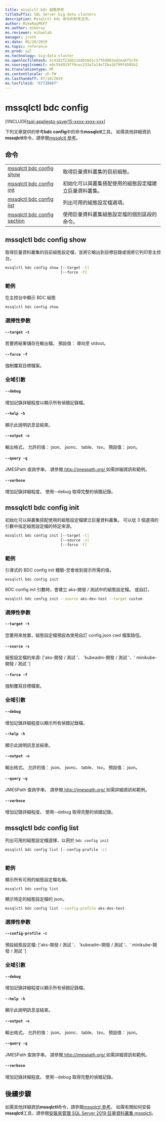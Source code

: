 ```yaml
---
title: mssqlctl bdc 組態參考
titleSuffix: SQL Server big data clusters
description: Mssqlctl bdc 命令的參考文件。
author: MikeRayMSFT
ms.author: mikeray
ms.reviewer: mihaelab
manager: jroth
ms.date: 06/26/2019
ms.topic: reference
ms.prod: sql
ms.technology: big-data-cluster
ms.openlocfilehash: 5c4182f216b13d4b56d1c37f6d003ad2ea6f5cf6
ms.sourcegitcommit: e0c55d919ff9cec233a7a14e72ba16799f4505b2
ms.translationtype: MT
ms.contentlocale: zh-TW
ms.lasthandoff: 07/10/2019
ms.locfileid: "67728687"
---
```

# <a name="mssqlctl-bdc-config"></a>mssqlctl bdc config

[!INCLUDE[tsql-appliesto-ssver15-xxxx-xxxx-xxx](../includes/tsql-appliesto-ssver15-xxxx-xxxx-xxx.md)]

下列文章提供的參考**bdc config**中的命令**mssqlctl**工具。 如需其他詳細資訊**mssqlctl**命令，請參閱[mssqlctl 參考](reference-mssqlctl.md)。

## <a name="commands"></a>命令
|     |     |
| --- | --- |
[mssqlctl bdc config show](#mssqlctl-bdc-config-show) | 取得巨量資料叢集的目前組態。
[mssqlctl bdc config init](#mssqlctl-bdc-config-init) | 初始化可以與叢集搭配使用的組態設定檔建立巨量資料叢集。
[mssqlctl bdc config list](#mssqlctl-bdc-config-list) | 列出可用的組態設定檔選項。
[mssqlctl bdc config section](reference-mssqlctl-bdc-config-section.md) | 使用巨量資料叢集組態設定檔的個別區段的命令。
## <a name="mssqlctl-bdc-config-show"></a>mssqlctl bdc config show
取得巨量資料叢集的目前組態設定檔，並將它輸出到目標目錄或很將它列印至主控台。
```bash
mssqlctl bdc config show [--target -t] 
                         [--force -f]
```
### <a name="examples"></a>範例
在主控台中顯示 BDC 組態
```bash
mssqlctl bdc config show
```
### <a name="optional-parameters"></a>選擇性參數
#### `--target -t`
若要將結果儲存在輸出檔。 預設值： 導向至 stdout。
#### `--force -f`
強制覆寫目標檔案。
### <a name="global-arguments"></a>全域引數
#### `--debug`
增加記錄詳細程度以顯示所有偵錯記錄檔。
#### `--help -h`
顯示此說明訊息並結束。
#### `--output -o`
輸出格式。  允許的值： json、 jsonc、 table、 tsv。  預設值： json。
#### `--query -q`
JMESPath 查詢字串。 請參閱[ http://jmespath.org/ ](http://jmespath.org/])如需詳細資訊和範例。
#### `--verbose`
增加記錄詳細程度。 使用--debug 取得完整的偵錯記錄。
## <a name="mssqlctl-bdc-config-init"></a>mssqlctl bdc config init
初始化可以與叢集搭配使用的組態設定檔建立巨量資料叢集。 可以從 3 個選項的引數中指定組態設定檔的特定來源。
```bash
mssqlctl bdc config init [--target -t] 
                         [--source -s]  
                         [--force -f]
```
### <a name="examples"></a>範例
引導式的 BDC config init 體驗-您會收到提示所需的值。
```bash
mssqlctl bdc config init
```
BDC config init 引數時，會建立 aks-開發 / 測試中的組態設定檔。 或自訂。
```bash
mssqlctl bdc config init --source aks-dev-test --target custom
```
### <a name="optional-parameters"></a>選擇性參數
#### `--target -t`
您要用來放置，組態設定檔預設為使用自訂 config.json cwd 檔案路徑。
#### `--source -s`
組態設定檔的來源: ['aks-開發 / 測試 '、 'kubeadm-開發 / 測試 '、' minikube-開發 / 測試 ']
#### `--force -f`
強制覆寫目標檔案。
### <a name="global-arguments"></a>全域引數
#### `--debug`
增加記錄詳細程度以顯示所有偵錯記錄檔。
#### `--help -h`
顯示此說明訊息並結束。
#### `--output -o`
輸出格式。  允許的值： json、 jsonc、 table、 tsv。  預設值： json。
#### `--query -q`
JMESPath 查詢字串。 請參閱[ http://jmespath.org/ ](http://jmespath.org/])如需詳細資訊和範例。
#### `--verbose`
增加記錄詳細程度。 使用--debug 取得完整的偵錯記錄。
## <a name="mssqlctl-bdc-config-list"></a>mssqlctl bdc config list
列出可用的組態設定檔選擇，以用於 `bdc config init`
```bash
mssqlctl bdc config list [--config-profile -c] 
                         
```
### <a name="examples"></a>範例
顯示所有可用的組態設定檔名稱。
```bash
mssqlctl bdc config list
```
顯示特定的組態設定檔的 json。
```bash
mssqlctl bdc config list --config-profile aks-dev-test
```
### <a name="optional-parameters"></a>選擇性參數
#### `--config-profile -c`
預設組態設定檔: ['aks-開發 / 測試 '、 'kubeadm-開發 / 測試 '、' minikube-開發 / 測試 ']
### <a name="global-arguments"></a>全域引數
#### `--debug`
增加記錄詳細程度以顯示所有偵錯記錄檔。
#### `--help -h`
顯示此說明訊息並結束。
#### `--output -o`
輸出格式。  允許的值： json、 jsonc、 table、 tsv。  預設值： json。
#### `--query -q`
JMESPath 查詢字串。 請參閱[ http://jmespath.org/ ](http://jmespath.org/])如需詳細資訊和範例。
#### `--verbose`
增加記錄詳細程度。 使用--debug 取得完整的偵錯記錄。

## <a name="next-steps"></a>後續步驟

如需其他詳細資訊**mssqlctl**命令，請參閱[mssqlctl 參考](reference-mssqlctl.md)。 如需有關如何安裝**mssqlctl**工具，請參閱[安裝來管理 SQL Server 2019 巨量資料叢集 mssqlctl](deploy-install-mssqlctl.md)。